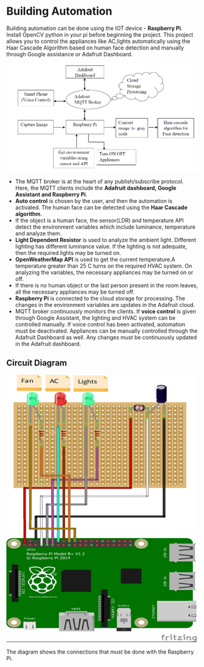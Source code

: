 # Building Automation

Building automation can be done using the IOT device - **Raspberry Pi**. Install OpenCV python in your pi before beginning the project. This project allows you to control the appliances like AC,lights automatically using the Haar Cascade Algorithm based on human face detection and manually through Google assistance or Adafruit Dashboard.

![Architecture Diagram](Images/ArchitectureDiagram.PNG)

- The MQTT broker is at the heart of any publish/subscribe protocol. Here, the MQTT clients include the **Adafruit dashboard, Google Assistant and Raspberry Pi**.   
- **Auto control** is chosen by the user, and then the automation is activated. The human face can be detected using the **Haar Cascade algorithm**. 
- If the object is a human face, the sensor(LDR) and temperature API detect the environment variables which include luminance, temperature and analyze them. 
- **Light Dependent Resistor** is used to analyze the ambient light. Different lighting has different luminance value. If the lighting is not adequate, then the required lights may be turned on.
- **OpenWeatherMap API** is used to get the current temperature.A temperature greater than 25 C turns on the required HVAC system. On analyzing the variables, the necessary appliances may be turned on or off. 
- If there is no human object or the last person present in the room leaves, all the necessary appliances may be turned off.
- **Raspberry Pi** is connected to the cloud storage for processing.  The changes in the environment variables are updates in the Adafruit cloud.
- MQTT broker continuously monitors the clients. If **voice control** is given through Google Assistant, the lighting and HVAC system can be controlled manually. If voice control has been activated, automation must be deactivated. Appliances can be manually controlled through the Adafruit Dashboard as well. Any changes must be continuously updated in the Adafruit dashboard.

## Circuit Diagram

<img src="Images/rpiproject3_bb.jpg" width="500" height="700" >

The diagram shows the connections that must be done with the Raspberry Pi.
